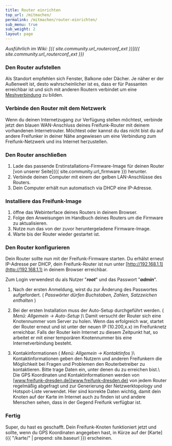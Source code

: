 ```yaml
---
title: Router einrichten
top_url: /mitmachen/
permalink: /mitmachen/router-einrichten/
sub_menu: true
sub_weight: 2
layout: page
---
```


*Ausführlich im Wiki: [{{ site.community.url_routerconf_ext }}]({{ site.community.url_routerconf_ext }})*

### Den Router aufstellen
Als Standort empfehlen sich Fenster, Balkone oder Dächer. Je näher er der Außenwelt ist, desto wahrscheinlicher ist es, dass er f&uuml;r Passanten erreichbar ist und sich mit anderen Routern verbindet um eine [Meshverbindung](https://de.wikipedia.org/wiki/Vermaschtes_Netz) zu bilden.

### Verbinde den Router mit dem Netzwerk

Wenn du deinen Internetzugang zur Verf&uuml;gung stellen m&ouml;chtest, verbinde jetzt den blauen WAN-Anschluss deines Freifunk-Router mit deinem vorhandenen Internetrouter. M&ouml;chtest oder kannst du das nicht bist du auf andere Freifunker in deiner Nähe angewiesen um eine Verbindung zum Freifunk-Netzwerk und ins Internet herzustellen.

### Den Router anschließen

1. Lade das passende Erstinstallations-Firmware-Image f&uuml;r deinen Router [von unserer Seite]({{ site.community.url_firmware }}) herunter.
2. Verbinde deinen Computer mit einem der gelben LAN-Anschl&uuml;sse des Routers.
3. Dein Computer erhält nun automatisch via DHCP eine IP-Adresse.

### Installiere das Freifunk-Image

1. &ouml;ffne das Webinterface deines Routers in deinem Browser.
2. Folge den Anweisungen im Handbuch deines Routers um die Firmware zu aktualisieren.
3. Nutze nun das von der zuvor heruntergeladene Firmware-Image.
4. Warte bis der Router wieder gestartet ist.

### Den Router konfigurieren

Dein Router sollte nun mit der Freifunk-Firmware starten. Du erhälst erneut IP-Adresse per DHCP, dein Freifunk-Router ist nun unter [http://192.168.1.1](http://192.168.1.1) in deinem Browser erreichbar.

Zum Login verwendest du als Nutzer "***root***" und das Passwort "***admin***".

1. Nach der ersten Anmeldung, wirst du zur Änderung des Passwortes aufgefordert. ( *Passwörter dürfen Buchstaben, Zahlen, Satzzeichen enthalten* )

2. Bei der ersten Installation muss der Auto-Setup durchgeführt werden. ( *Menü: Allgemein → Auto-Setup* )\\
Damit versucht der Router sich eine Knotennummer vom Server zu holen. Wenn das erfolgreich war, startet der Router erneut und ist unter der neuen IP (10.200,x.x) im Freifunknetz erreichbar. Falls der Router kein Internet zu diesem Zeitpunkt hat, so arbeitet er mit einer temporären Knotennummer bis eine Internetverbindung besteht.

3. Kontakinformationen ( *Menü: Allgemein → Kontaktinfos* )\\
Kontaktinformationen geben den Nutzern und anderen Freifunkern die Möglichkeit bei Fragen und Problemen den Routerbetreiber zu kontaktieren. Bitte trage Daten ein, unter denen du zu erreichen bist.\\
Die GPS Koordinaten und Kontaktinformationen werden von [www.freifunk-dresden.de](www.freifunk-dresden.de) von jedem Router regelmäßig abgefragt und zur Generierung der Netzwerktopology und Hotspot-Liste verwendet. Hier sind korrekte Daten wichtig, damit dein Knoten auf der Karte im Internet auch zu finden ist und andere Menschen sehen, dass in der Gegend Freifunk verfügbar ist.

### Fertig

Super, du hast es geschafft. Dein Freifunk-Knoten funktioniert jetzt und sollte, wenn du GPS Koordinaten angegeben hast, in K&uuml;rze auf der [Karte]({{ "/karte/" | prepend: site.baseurl }}) erscheinen.
